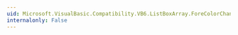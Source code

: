 ```yaml
---
uid: Microsoft.VisualBasic.Compatibility.VB6.ListBoxArray.ForeColorChanged
internalonly: False
---
```

